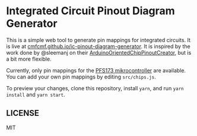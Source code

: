 # Integrated Circuit Pinout Diagram Generator

This is a simple web tool to generate pin mappings for integrated circuits.
It is live at [cmfcmf.github.io/ic-pinout-diagram-generator](https://cmfcmf.github.io/ic-pinout-diagram-generator).
It is inspired by the work done by @sleemanj on their [ArduinoOrientedChipPinoutCreator](https://github.com/sleemanj/ArduinoOrientedChipPinoutCreator), but is a bit more flexible.

Currently, only pin mappings for the [PFS173 mikrocontroller](http://www.padauk.com.tw/en/product/show.aspx?num=90&kind=42) are available.
You can add your own pin mappings by editing `src/chips.js`.

To preview your changes, clone this repository, install `yarn`, and run `yarn install` and `yarn start`.

## LICENSE

MIT